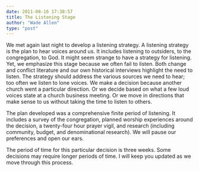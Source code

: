 ```yaml
---
date: 2011-08-16 17:38:57
title: The Listening Stage
author: "Wade Allen"
type: "post"
---
```


We met again last night to develop a listening strategy. A listening strategy is the plan to hear voices around us. It includes listening to outsiders, to the congregation, to God. It might seem strange to have a strategy for listening. Yet, we emphasize this stage because we often fail to listen. Both change and conflict literature and our own historical interviews highlight the need to listen. The strategy should address the various sources we need to hear; too often we listen to lone voices. We make a decision because another church went a particular direction. Or we decide based on what a few loud voices state at a church business meeting. Or we move in directions that make sense to us without taking the time to listen to others. 

The plan developed was a comprehensive finite period of listening. It includes a survey of the congregation, planned worship experiences around the decision, a twenty-four hour prayer vigil, and research (including community, budget, and denominational research). We will pause our preferences and open our ears. 

The period of time for this particular decision is three weeks. Some decisions may require longer periods of time. I will keep you updated as we move through this process.
